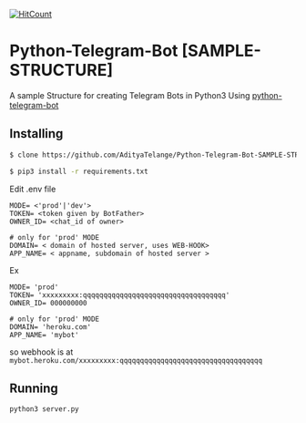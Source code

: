 [![HitCount](http://hits.dwyl.io/AdityaTelange/Python-Telegram-Bot-SAMPLE-STRUCTURE.svg)](http://hits.dwyl.io/AdityaTelange/Python-Telegram-Bot-SAMPLE-STRUCTURE)

# Python-Telegram-Bot [SAMPLE-STRUCTURE]

A sample Structure for creating Telegram Bots in Python3 Using [python-telegram-bot](https://github.com/python-telegram-bot/python-telegram-bot)

## Installing
```bash
$ clone https://github.com/AdityaTelange/Python-Telegram-Bot-SAMPLE-STRUCTURE

$ pip3 install -r requirements.txt
```
Edit .env file 

```
MODE= <'prod'|'dev'>
TOKEN= <token given by BotFather>
OWNER_ID= <chat_id of owner>

# only for 'prod' MODE
DOMAIN= < domain of hosted server, uses WEB-HOOK>
APP_NAME= < appname, subdomain of hosted server >
```
Ex
```
MODE= 'prod'
TOKEN= 'xxxxxxxxx:qqqqqqqqqqqqqqqqqqqqqqqqqqqqqqqqqqq'
OWNER_ID= 000000000

# only for 'prod' MODE
DOMAIN= 'heroku.com'
APP_NAME= 'mybot'
```
so webhook is at `mybot.heroku.com/xxxxxxxxx:qqqqqqqqqqqqqqqqqqqqqqqqqqqqqqqqqqq`

## Running

```
python3 server.py
```
